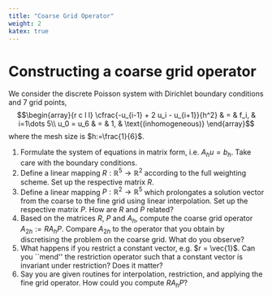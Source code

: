 ```yaml
---
title: "Coarse Grid Operator"
weight: 2
katex: true
---
```


# Constructing a coarse grid operator

We consider the discrete Poisson system with Dirichlet boundary conditions and 7 grid points,
$$\begin{array}{r c l l}
\cfrac{-u_{i-1} + 2 u_i - u_{i+1}}{h^2} & = & f_i, & i=1\dots 5\\
u_0 = u_6 & = & 1, & \text{(inhomogeneous)}
\end{array}$$
where the mesh size is $h:=\frac{1}{6}$.

1. Formulate the system of equations in matrix form, i.e. $A_h u = b_h$. Take care with the boundary conditions.
2. Define a linear mapping $R: \mathbb{R}^5 \rightarrow \mathbb{R}^2$ according to the full weighting scheme. Set up the respective matrix $R$.
3. Define a linear mapping $P: \mathbb{R}^2 \rightarrow \mathbb{R}^5$ which prolongates a solution vector from the coarse to the fine grid using linear interpolation. Set up the respective matrix $P$.
How are $R$ and $P$ related?
4. Based on the matrices $R$, $P$ and $A_h$, compute the coarse grid operator $A_{2h}:=RA_h P$. Compare $A_{2h}$ to the operator
that you obtain by discretising the problem on the coarse grid. What do you observe?
5. What happens if you restrict a constant vector, e.g. $r = \vec{1}$. Can you ``mend'' the restriction operator
such that a constant vector is invariant under restriction? Does it matter?
6. Say you are given routines for interpolation, restriction, and applying the fine grid operator. How could you compute $RA_h P$?
